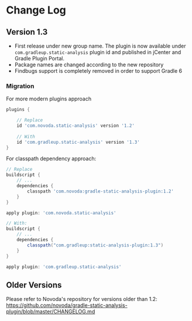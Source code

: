 Change Log
==========

Version 1.3
-----------

- First release under new group name. The plugin is now available under 
`com.gradleup.static-analysis` plugin id and published in jCenter and Gradle Plugin Portal.
- Package names are changed according to the new repository
- Findbugs support is completely removed in order to support Gradle 6

### Migration

For more modern plugins approach

```groovy
plugins {

    // Replace 
    id 'com.novoda.static-analysis' version '1.2'
    
    // With
    id 'com.gradleup.static-analysis' version '1.3'
}
```

For classpath dependency approach:

```groovy
// Replace
buildscript {
    // ...
    dependencies {
        classpath 'com.novoda:gradle-static-analysis-plugin:1.2'
    }
}

apply plugin: 'com.novoda.static-analysis'

// With:
buildscript {
    // ...
    dependencies {
        classpath("com.gradleup:static-analysis-plugin:1.3")
    }
}

apply plugin: 'com.gradleup.static-analysis'
```

Older Versions
-------------

Please refer to Novoda's repository for versions older than 1.2: https://github.com/novoda/gradle-static-analysis-plugin/blob/master/CHANGELOG.md

